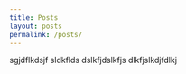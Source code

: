 ```yaml
---
title: Posts
layout: posts
permalink: /posts/
---
```


sgjdflkdsjf
sldkflds
dslkfjdslkfjs
dlkfjslkdjfdlkj